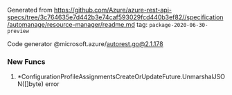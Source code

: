 Generated from https://github.com/Azure/azure-rest-api-specs/tree/3c764635e7d442b3e74caf593029fcd440b3ef82//specification/automanage/resource-manager/readme.md tag: `package-2020-06-30-preview`

Code generator @microsoft.azure/autorest.go@2.1.178


### New Funcs

1. *ConfigurationProfileAssignmentsCreateOrUpdateFuture.UnmarshalJSON([]byte) error
